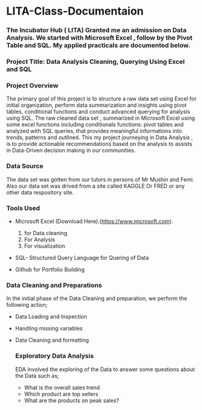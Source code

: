 # LITA-Class-Documentaion

### The Incubator Hub ( LITA) Granted me an admission on Data Analysis. We started with Microsoft Excel , follow by the Pivot Table and SQL. My applied practicals are documented below.

### Project Title: Data Analysis Cleaning, Querying Using Excel and SQL

### Project Overview
The primary goal of this project is to structure a raw data set using Excel for initial organization, perform data summarization and insights using pivot tables, conditional functions and conduct advanced querying for analysis using SQL. The raw cleaned data set , summarized in Microsoft Excel using some excel functions including conditionals functions: pivot tables and analyzed with SQL queries, that provides meaningful informations into trends, patterns and outlined. 
This my project journeying  in Data Analysis  , is to provide actionable recommendations  based on the analysis to assists in Data-Driven decision making in our communities.

### Data Source
The data set was gotten from our tutors in persons of Mr Mushin and Femi. Also our data set was drived from a site called KAGGLE Or FRED or any other data respository site.


### Tools Used
- Microsoft Excel (Download Here).(https://www.microsoft.com).
  1. for Data cleaning
  2. For Analysis
  3.  For visualization

- SQL- Structured Query Language for  Quering  of Data
- Github for Portfolio Building

### Data Cleaning and Preparations 
In the initial phase of the Data  Cleaning and preparation, we perform the following action;
- Data Loading and Inspection
- Handling missing variables
- Data Cleaning and formatting

  ### Exploratory Data Analysis
  EDA involved the exploring of the Data to answer some questions about the Data such as;
  - What is the overall sales trend
  - Which product are top sellers
  -  What are the products on peak sales?
  



  

